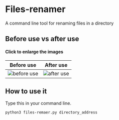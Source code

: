 # Files-renamer
A command line tool for renaming files in a directory

## Before use vs after use
#### Click to enlarge the images
|Before use | After use|
|-----------|----------|
|![before use](https://github.com/artart222/files-renamer/blob/main/before%20use.png) | ![after use](https://github.com/artart222/files-renamer/blob/main/after%20use.png)|

## How to use it
Type this in your command line.
```
python3 files-remaer.py directory_address
```
